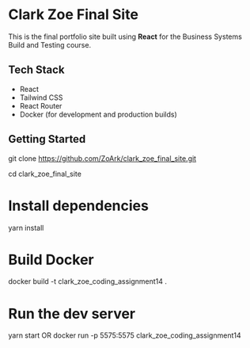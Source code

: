 # Clark Zoe Final Site

This is the final portfolio site built using **React** for the Business Systems Build and Testing course.

##  Tech Stack

- React
- Tailwind CSS
- React Router
- Docker (for development and production builds)

##  Getting Started
git clone https://github.com/ZoArk/clark_zoe_final_site.git

cd clark_zoe_final_site

# Install dependencies
yarn install

# Build Docker
docker build -t clark_zoe_coding_assignment14 .

# Run the dev server
yarn start
 OR
docker run -p 5575:5575 clark_zoe_coding_assignment14
